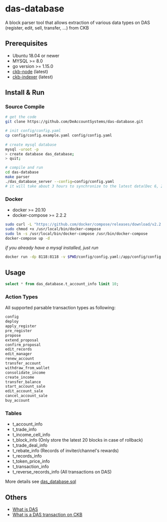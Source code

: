 # das-database
A block parser tool that allows extraction of various data types on DAS
(register, edit, sell, transfer, ...) from CKB
## Prerequisites
* Ubuntu 18.04 or newer
* MYSQL >= 8.0
* go version >= 1.15.0
* [ckb-node](https://github.com/nervosnetwork/ckb) (latest)
* [ckb-indexer](https://github.com/nervosnetwork/ckb-indexer) (latest)


## Install & Run

### Source Compile
```bash
# get the code
git clone https://github.com/DeAccountSystems/das-database.git

# init config/config.yaml
cp config/config.example.yaml config/config.yaml
 
# create mysql database
mysql -uroot -p
> create database das_database;
> quit;

# compile and run
cd das-database
make parser
./das_database_server --config=config/config.yaml
# it will take about 3 hours to synchronize to the latest data(Dec 6, 2021)
```

### Docker
* docker >= 20.10
* docker-compose >= 2.2.2


```bash
sudo curl -L "https://github.com/docker/compose/releases/download/v2.2.2/docker-compose-$(uname -s)-$(uname -m)" -o /usr/local/bin/docker-compose
sudo chmod +x /usr/local/bin/docker-compose
sudo ln -s /usr/local/bin/docker-compose /usr/bin/docker-compose
docker-compose up -d
```

_if you already have a mysql installed, just run_
```bash
docker run -dp 8118:8118 -v $PWD/config/config.yaml:/app/config/config.yaml --name das-database-server slagga/das-database
```

## Usage
```sql
select * from das_database.t_account_info limit 10;
```

### Action Types
All supported parsable transaction types as following:

```txt
config              
deploy              
apply_register      
pre_register        
propose             
extend_proposal     
confirm_proposal    
edit_records        
edit_manager        
renew_account       
transfer_account    
withdraw_from_wallet
consolidate_income  
create_income       
transfer_balance    
start_account_sale  
edit_account_sale   
cancel_account_sale 
buy_account         
```

### Tables

* t_account_info
* t_trade_info
* t_income_cell_info
* t_block_info (Only store the latest 20 blocks in case of rollback)
* t_trade_deal_info
* t_rebate_info (Records of inviter/channel's rewards)
* t_records_info
* t_token_price_info
* t_transaction_info 
* t_reverse_records_info (All transactions on DAS)

More details see [das_database.sql](https://github.com/DeAccountSystems/das-database/blob/main/dao/das_database.sql)

## Others
* [What is DAS](https://github.com/DeAccountSystems/das-contracts/blob/master/docs/en/Overview-of-DAS.md)
* [What is a DAS transaction on CKB](https://github.com/DeAccountSystems/das-contracts/blob/master/docs/en/Data-Structure-and-Protocol/Transaction-Structure.md)
